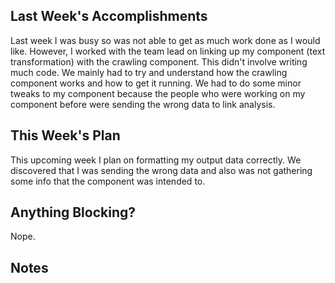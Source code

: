 ## Last Week's Accomplishments
Last week I was busy so was not able to get as much work done as I would like.
However, I worked with the team lead on linking up my component 
(text transformation) with the crawling component. This didn't involve writing
much code. We mainly had to try and understand how the crawling component works
and how to get it running. We had to do some minor tweaks to my component
because the people who were working on my component before were sending the
wrong data to link analysis.

## This Week's Plan
This upcoming week I plan on formatting my output data correctly. We discovered
that I was sending the wrong data and also was not gathering some info that the
component was intended to.

## Anything Blocking?
Nope.

## Notes

